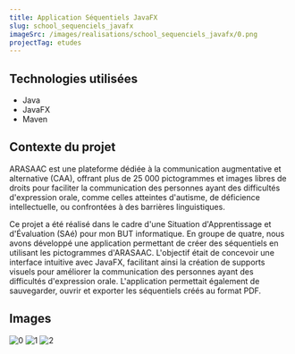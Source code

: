 ```yaml
---
title: Application Séquentiels JavaFX
slug: school_sequenciels_javafx
imageSrc: /images/realisations/school_sequenciels_javafx/0.png
projectTag: etudes
---
```

## Technologies utilisées
- Java
- JavaFX
- Maven

## Contexte du projet
ARASAAC est une plateforme dédiée à la communication augmentative et alternative (CAA), offrant plus de 25 000 pictogrammes et images libres de droits pour faciliter la communication des personnes ayant des difficultés d'expression orale, comme celles atteintes d'autisme, de déficience intellectuelle, ou confrontées à des barrières linguistiques.

Ce projet a été réalisé dans le cadre d'une Situation d'Apprentissage et d'Évaluation (SAé) pour mon BUT informatique. En groupe de quatre, nous avons développé une application permettant de créer des séquentiels en utilisant les pictogrammes d'ARASAAC. L'objectif était de concevoir une interface intuitive avec JavaFX, facilitant ainsi la création de supports visuels pour améliorer la communication des personnes ayant des difficultés d'expression orale. L'application permettait également de sauvegarder, ouvrir et exporter les séquentiels créés au format PDF.



## Images

![0](/images/realisations/school_sequenciels_javafx/0.png)
![1](/images/realisations/school_sequenciels_javafx/1.png)
![2](/images/realisations/school_sequenciels_javafx/2.png)